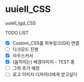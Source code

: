 # uuiell_CSS
uuiell_tgd_CSS

TODO LIST
- [X] Custom_CSS를 외부링크(Git) 연결
- [ ] 다크모드 진행
- [X] 마우스커서
- [X] (움직이는) 배경이미지 - TEST 중  
- [ ] 그외 추가 예정
- [ ] 로고 이미지 디자이너에게 받고싶다